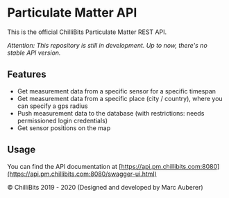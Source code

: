 # Particulate Matter API
This is the official ChilliBits Particulate Matter REST API.

*Attention: This repository is still in development. Up to now, there's no stable API version.*

## Features
- Get measurement data from a specific sensor for a specific timespan
- Get measurement data from a specific place (city / country), where you can specify a gps radius
- Push measurement data to the database (with restrictions: needs permissioned login credentials)
- Get sensor positions on the map

## Usage

You can find the API documentation at [https://api.pm.chillibits.com:8080](https://api.pm.chillibits.com:8080/swagger-ui.html)

© ChilliBits 2019 - 2020 (Designed and developed by Marc Auberer)